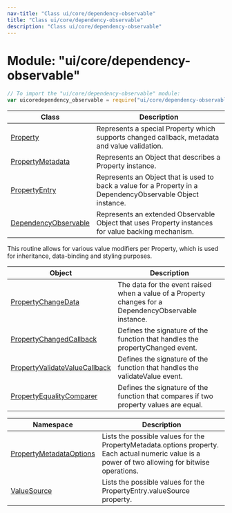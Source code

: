 ```yaml
---
nav-title: "Class ui/core/dependency-observable"
title: "Class ui/core/dependency-observable"
description: "Class ui/core/dependency-observable"
---
```

# Module: "ui/core/dependency-observable"

``` JavaScript
// To import the "ui/core/dependency-observable" module:
var uicoredependency_observable = require("ui/core/dependency-observable");
```

Class | Description
------|------------
[Property](../../../ui/core/dependency-observable/Property.md) | Represents a special Property which supports changed callback, metadata and value validation.
[PropertyMetadata](../../../ui/core/dependency-observable/PropertyMetadata.md) | Represents an Object that describes a Property instance.
[PropertyEntry](../../../ui/core/dependency-observable/PropertyEntry.md) | Represents an Object that is used to back a value for a Property in a DependencyObservable Object instance.
[DependencyObservable](../../../ui/core/dependency-observable/DependencyObservable.md) | Represents an extended Observable Object that uses Property instances for value backing mechanism.
This routine allows for various value modifiers per Property, which is used for inheritance, data-binding and styling purposes.

Object | Description
------|------------
[PropertyChangeData](../../../ui/core/dependency-observable/PropertyChangeData.md) | The data for the event raised when a value of a Property changes for a DependencyObservable instance.
[PropertyChangedCallback](../../../ui/core/dependency-observable/PropertyChangedCallback.md) | Defines the signature of the function that handles the propertyChanged event.
[PropertyValidateValueCallback](../../../ui/core/dependency-observable/PropertyValidateValueCallback.md) | Defines the signature of the function that handles the validateValue event.
[PropertyEqualityComparer](../../../ui/core/dependency-observable/PropertyEqualityComparer.md) | Defines the signature of the function that compares if two property values are equal.

Namespace | Description
------|------------
[PropertyMetadataOptions](../../../ui/core/dependency-observable/PropertyMetadataOptions/) | Lists the possible values for the PropertyMetadata.options property. Each actual numeric value is a power of two allowing for bitwise operations.
[ValueSource](../../../ui/core/dependency-observable/ValueSource/) | Lists the possible values for the PropertyEntry.valueSource property.